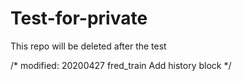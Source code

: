 # Test-for-private
This repo will be deleted after the test

/* modified:
   20200427 fred_train Add history block
*/
